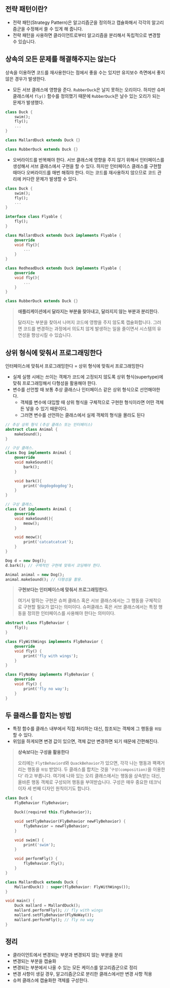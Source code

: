 ## 전략 패턴이란?

- 전략 패턴(Strategy Pattern)은 알고리즘군을 정의하고 캡슐화해서 각각의 알고리즘군을 수정해서 쓸 수 있게 해 줍니다.
- 전략 패턴을 사용하면 클라이언트로부터 알고리즘을 분리해서 독립적으로 변경할 수 있습니다.

## 상속의 모든 문제를 해결해주지는 않는다

상속을 이용하면 코드를 재사용한다는 점에서 좋을 수는 있지만 유지보수 측면에서 좋지 않은 경우가 발생한다.

- 모든 서브 클래스에 영향을 준다.
  `RubberDuck`은 날지 못하는 오리이다. 하지만 슈퍼 클래스에서 `fly()` 함수를 정의했기 때문에 `RubberDuck`은 날수 있는 오리가 되는 문제가 발생했다.

```dart
class Duck {
	swim();
	fly();
	...
}

class MallardDuck extends Duck {}

class RubberDuck extends Duck {}
```

- 오버라이드를 반복해야 한다.
  서브 클래스에 영향을 주지 않기 위해서 인터페이스를 생성해서 서브 클래스에서 구현을 할 수 있다. 하지만 인터페이스 클래스를 구현할때마다 오버라이드를 매번 해줘야 한다. 이는 코드를 재사용하지 않으므로 코드 관리에 커다란 문제가 발생할 수 있다.

```dart
class Duck {
	swim();
	fly();
	...
}

interface class Flyable {
	fly();
}

class MallardDuck extends Duck implements Flyable {
	@override
	void fly(){
		...
	}
}

class RedheadDuck extends Duck implements Flyable {
	@override
	void fly(){
		...
	}
}

class RubberDuck extends Duck {}
```

> **애플리케이션에서 달라지는 부분을 찾아내고, 달라지지 않는 부분과 분리한다.**
>
> 달라지는 부분을 찾아서 나머지 코드에 영향을 주지 않도록 캡슐화합니다. 그러면 코드를 변경하는 과정에서 의도치 않게 발생하는 일을 줄이면서 시스템의 유연성을 향상시킬 수 있습니다.

## 상위 형식에 맞춰서 프로그래밍한다

인터페이스에 맞춰서 프로그래밍한다 = 상위 형식에 맞춰서 프로그래밍한다

- 실제 실행 시에는 쓰이는 객체가 코드에 고정되지 않도록 상위 형식(supertype)에 맞춰 프로그래밍해서 다형성을 활용해야 한다.
- 변수를 선언할 때 보통 추상 클래스나 인터페이스 같은 상위 형식으로 선언해야한다.
  - 객체를 변수에 대입할 때 상위 형식을 구체적으로 구현한 형식이라면 어떤 객체든 넣을 수 있기 때문이다.
  - 그러면 변수를 선언하는 클래스에서 실제 객체의 형식을 몰라도 된다

```dart
// 추상 상위 형식 (추상 클래스 또는 인터페이스)
abstract class Animal {
	makeSound();
}

// 구상 클래스.
class Dog implements Animal {
	@override
	void makeSound(){
		bark();
	}

	void bark(){
		print('dogdogdogdog');
	}
}

// 구상 클래스.
class Cat implements Animal {
	@override
	void makeSound(){
		meow();
	}

	void meow(){
		print('catcatcatcat');
	}
}
```

```dart
Dog d = new Dog();
d.bark(); // 구체적인 구현에 맞춰서 코딩해야 한다.

Animal animal = new Dog();
animal.makeSound(); // 다형성을 활용.
```

> **구현보다는 인터페이스에 맞춰서 프로그래밍한다.**
>
> 여기서 말하는 구현은 슈퍼 클래스 혹은 서브 클래스에서는 그 행동을 구체적으로 구현할 필요가 없다는 의미이다. 슈퍼클래스 혹은 서브 클래스에서는 특정 행동을 정의한 인터페이스를 사용해야 한다는 의미이다.

```dart
abstract class FlyBehavior {
	fly();
}

class FlyWithWings implements FlyBehavior {
	@override
	void fly() {
		print('fly with wings');
	}
}

class FlyNoWay implements FlyBehavior {
	@override
	void fly() {
		print('fly no way');
	}
}
```

## 두 클래스를 합치는 방법

- 특정 함수를 클래스 내부에서 직접 처리하는 대신, 참조되는 객체에 그 행동을 `위임`할 수 있다.
- 위임을 하게되면 변경 값이 있으면, 객체 값만 변경하면 되기 때문에 간편해진다.

> **상속보다는 구성을 활용한다**
>
> 오리에는 `FlytBehaviord`와 `QuackBehavior`가 있으면, 각각 나는 행동과 꽥괙거리는 행동을 `위임` 받았다.
> 두 클래스를 합치는 것을 '`구성(composition)`을 이용한다' 라고 부릅니다. 여기에 나와 있는 오리 클래스에서는 행동을 상속받는 대신, 올바른 행동 객체로 구성되어 행동을 부여받습니다.
> 구성은 매우 중요한 테크닉이자 세 번째 디자인 원칙이기도 합니다.

```dart
class Duck {
	FlyBehavior flyBehavior;

	Duck({required this.flyBehavior});

	void setFlyBehavior(FlyBehavior newFlyBehavior) {
		flyBehavior = newFlyBehavior;
	}

	void swim() {
		print('swim');
	}

	void performFly() {
		flyBehavior.fly();
	}
}

class MallardDuck extends Duck {
	MallardDuck() : super(flyBehavior: FlyWithWings());
}

void main() {
	Duck mallard = MallardDuck();
	mallard.performFly(); // fly with wings
	mallard.setFlyBehavior(FlyNoWay());
	mallard.performFly(); // fly no way
}
```

## 정리

- 클라이언트에서 변경되는 부분과 변경되지 않는 부분을 분리
- 변경되는 부분을 캡슐화
- 변경되는 부분에서 나올 수 있는 모든 케이스를 알고리즘군으로 정리
- 변경 사항이 생길 경우, 알고리즘군으로 분리한 클래스에서만 변경 사항 적용
- 슈퍼 클래스에 캡슐화한 객체를 구성한다.
